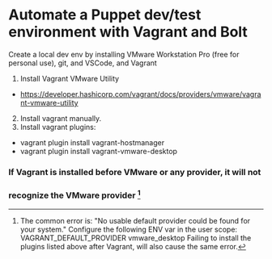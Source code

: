 # Automate a Puppet dev/test environment with Vagrant and Bolt
Create a local dev env by installing VMware Workstation Pro (free for personal use), git, and VSCode, and Vagrant
1. Install Vagrant VMware Utility 
  - https://developer.hashicorp.com/vagrant/docs/providers/vmware/vagrant-vmware-utility
2. Install vagrant manually.
3. Install vagrant plugins: 
  - vagrant plugin install vagrant-hostmanager
  - vagrant plugin install vagrant-vmware-desktop
### If Vagrant is installed before VMware or any provider, it will not
### recognize the VMware provider [^1]
[^1]: The common error is: "No usable default provider could be found for your system."
Configure the following ENV var in the user scope: VAGRANT_DEFAULT_PROVIDER vmware_desktop
Failing to install the plugins listed above after Vagrant, will also cause the same error.